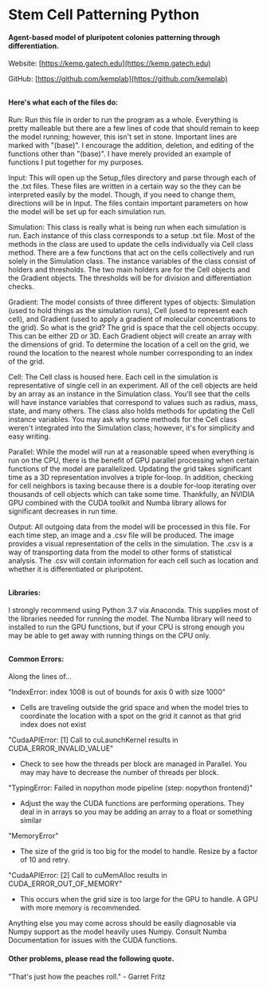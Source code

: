# Stem Cell Patterning Python
#### Agent-based model of pluripotent colonies patterning through differentiation.


Website: [https://kemp.gatech.edu](https://kemp.gatech.edu)

GitHub: [https://github.com/kemplab](https://github.com/kemplab)

##

#### Here's what each of the files do:

Run: Run this file in order to run the program as a whole. Everything is pretty malleable 
but there are a few lines of code that should remain to keep the model running;
however, this isn't set in stone. Important lines are marked with "(base)". I encourage
the addition, deletion, and editing of the functions other than "(base)". I have merely
provided an example of functions I put together for my purposes.

Input: This will open up the Setup_files directory and parse through each of the
.txt files. These files are written in a certain way so the they can be interpreted
easily by the model. Though, if you need to change them, directions will be in 
Input. The files contain important parameters on how the model will be set up for
each simulation run.
    
Simulation: This class is really what is being run when each simulation is run.
Each instance of this class corresponds to a setup .txt file. Most of the methods
in the class are used to update the cells individually via Cell class method. There
are a few functions that act on the cells collectively and run solely in the
Simulation class. The instance variables of the class consist of holders and
thresholds. The two main holders are for the Cell objects and the Gradient objects.
The thresholds will be for division and differentiation checks.
    
Gradient: The model consists of three different types of objects: Simulation (used
to hold things as the simulation runs), Cell (used to represent each cell), and
Gradient (used to apply a gradient of molecular concentrations to the grid). So
what is the grid? The grid is space that the cell objects occupy. This can be
either 2D or 3D. Each Gradient object will create an array with the dimensions of
grid. To determine the location of a cell on the grid, we round the location to
the nearest whole number corresponding to an index of the grid.

Cell: The Cell class is housed here. Each cell in the simulation is representative
of single cell in an experiment. All of the cell objects are held by an array as
an instance in the Simulation class. You'll see that the cells will have instance 
variables that correspond to values such as radius, mass, state, and many others.
The class also holds methods for updating the Cell instance variables. You may ask
why some methods for the Cell class weren't integrated into the Simulation class;
however, it's for simplicity and easy writing.

Parallel: While the model will run at a reasonable speed when everything is run
on the CPU, there is the benefit of GPU parallel processing when certain functions
of the model are parallelized. Updating the grid takes significant time as a 3D
representation involves a triple for-loop. In addition, checking for cell
neighbors is taxing because there is a double for-loop iterating over thousands
of cell objects which can take some time. Thankfully, an NVIDIA GPU combined with
the CUDA toolkit and Numba library allows for significant decreases in run time.

Output: All outgoing data from the model will be processed in this file. For each
time step, an image and a .csv file will be produced. The image provides a visual
representation of the cells in the simulation. The .csv is a way of transporting
data from the model to other forms of statistical analysis. The .csv will contain
information for each cell such as location and whether it is differentiated
or pluripotent.

##
    
#### Libraries:

I strongly recommend using Python 3.7 via Anaconda. This supplies most of the
libraries needed for running the model. The Numba library will need to installed
to run the GPU functions, but if your CPU is strong enough you may be able to get
away with running things on the CPU only.
    
##

#### Common Errors:
Along the lines of...
    
"IndexError: index 1008 is out of bounds for axis 0 with size 1000"
 - Cells are traveling outside the grid space and when the model tries to 
   coordinate the location with a spot on the grid it cannot as that grid
   index does not exist
          
"CudaAPIError: [1] Call to cuLaunchKernel results in CUDA_ERROR_INVALID_VALUE"
 - Check to see how the threads per block are managed in Parallel. You may
   may have to decrease the number of threads per block.
          
"TypingError: Failed in nopython mode pipeline (step: nopython frontend)"
- Adjust the way the CUDA functions are performing operations. They deal in
  in arrays so you may be adding an array to a float or something similar
          
"MemoryError"
- The size of the grid is too big for the model to handle. Resize by a factor
  of 10 and retry.
          
"CudaAPIError: [2] Call to cuMemAlloc results in CUDA_ERROR_OUT_OF_MEMORY"
 - This occurs when the grid size is too large for the GPU to handle. A GPU
   with more memory is recommended.
          
Anything else you may come across should be easily diagnosable via Numpy support
as the model heavily uses Numpy. Consult Numba Documentation for issues with 
the CUDA functions.
        
    
#### Other problems, please read the following quote.

"That's just how the peaches roll."
                     - Garret Fritz